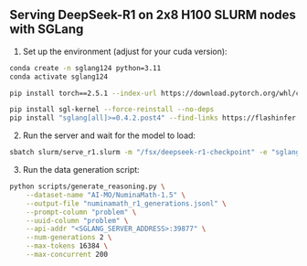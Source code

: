 ## Serving DeepSeek-R1 on 2x8 H100 SLURM nodes with SGLang 

1. Set up the environment (adjust for your cuda version):
```bash
conda create -n sglang124 python=3.11
conda activate sglang124

pip install torch==2.5.1 --index-url https://download.pytorch.org/whl/cu124

pip install sgl-kernel --force-reinstall --no-deps
pip install "sglang[all]>=0.4.2.post4" --find-links https://flashinfer.ai/whl/cu124/torch2.5/flashinfer/
```

2. Run the server and wait for the model to load:
```bash
sbatch slurm/serve_r1.slurm -m "/fsx/deepseek-r1-checkpoint" -e "sglang124"
```

3. Run the data generation script:
```bash
python scripts/generate_reasoning.py \
    --dataset-name "AI-MO/NuminaMath-1.5" \
    --output-file "numinamath_r1_generations.jsonl" \
    --prompt-column "problem" \
    --uuid-column "problem" \
    --api-addr "<SGLANG_SERVER_ADDRESS>:39877" \
    --num-generations 2 \
    --max-tokens 16384 \
    --max-concurrent 200
```